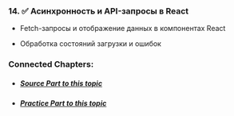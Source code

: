 
### 14. ✅ **Асинхронность и API-запросы в React**
    
- Fetch-запросы и отображение данных в компонентах React
        
- Обработка состояний загрузки и ошибок


### Connected Chapters:
- ##### [*Source Part to this topic*](../Sources/Lesson%20No.14%20(Sources).md)
- ##### [*Practice Part to this topic*](../Practice/Lesson%20No.14%20(Practice).md)
